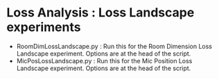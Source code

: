# Loss Analysis : Loss Landscape experiments

- RoomDimLossLandscape.py : Run this for the Room Dimension Loss Landscape experiment. Options are at the head of the script.
- MicPosLossLandscape.py : Run this for the Mic Position Loss Landscape experiment. Options are at the head of the script.
